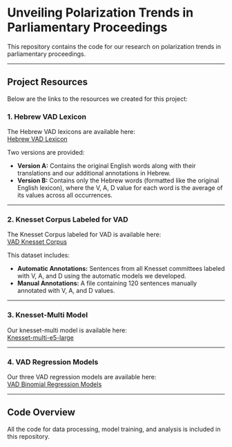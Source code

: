 # Unveiling Polarization Trends in Parliamentary Proceedings

This repository contains the code for our research on polarization trends in parliamentary proceedings.

---

## Project Resources

Below are the links to the resources we created for this project:

### 1. Hebrew VAD Lexicon

The Hebrew VAD lexicons are available here:  
[Hebrew VAD Lexicon](https://huggingface.co/datasets/GiliGold/Hebrew_VAD_lexicon)

Two versions are provided:
- **Version A:** Contains the original English words along with their translations and our additional annotations in Hebrew.
- **Version B:** Contains only the Hebrew words (formatted like the original English lexicon), where the V, A, D value for each word is the average of its values across all occurrences.

---

### 2. Knesset Corpus Labeled for VAD

The Knesset Corpus labeled for VAD is available here:  
[VAD Knesset Corpus](https://huggingface.co/datasets/GiliGold/VAD_KnessetCorpus)

This dataset includes:
- **Automatic Annotations:** Sentences from all Knesset committees labeled with V, A, and D using the automatic models we developed.
- **Manual Annotations:** A file containing 120 sentences manually annotated with V, A, and D values.  

---

### 3. Knesset-Multi Model

Our knesset-multi model is available here:  
[Knesset-multi-e5-large](https://huggingface.co/GiliGold/Knesset-multi-e5-large)

---

### 4. VAD Regression Models

Our three VAD regression models are available here:  
[VAD Binomial Regression Models](https://huggingface.co/datasets/GiliGold/VAD_binomial_regression_models)

---

## Code Overview

All the code for data processing, model training, and analysis is included in this repository.

